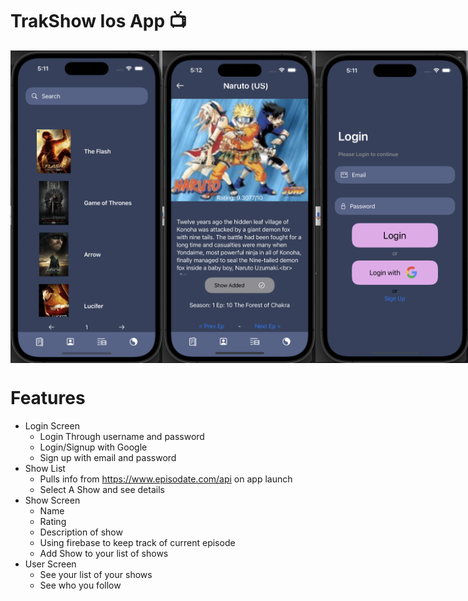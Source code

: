# TrakShow Ios App 📺
<div style="display: flex;">
  <img src="/images/explorePage.png" alt="Explore Page" width="250" height="500">
  <img src="/images/showPage.png" alt="Explore Page" width="250" height="500">
  <img src="/images/oginPage.png" alt="Explore Page" width="250" height="500">
</div>

# Features
* Login Screen
  * Login Through username and password
  * Login/Signup with Google
  * Sign up with email and password 
* Show List
  * Pulls info from https://www.episodate.com/api on app launch
  * Select A Show and see details
* Show Screen
  * Name
  * Rating
  * Description of show
  * Using firebase to keep track of current episode
  * Add Show to your list of shows
* User Screen
  * See your list of your shows
  * See who you follow 
   
